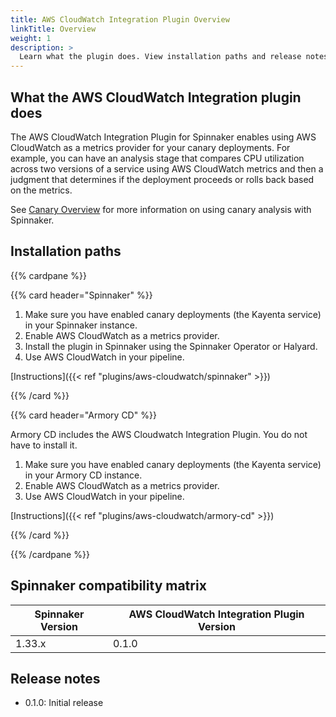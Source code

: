 ```yaml
---
title: AWS CloudWatch Integration Plugin Overview
linkTitle: Overview
weight: 1
description: >
  Learn what the plugin does. View installation paths and release notes.
---
```



## What the AWS CloudWatch Integration plugin does

The AWS CloudWatch Integration Plugin for Spinnaker enables using AWS CloudWatch as a metrics provider for your canary deployments. For example, you can have an analysis stage that compares CPU utilization across two versions of a service using AWS CloudWatch metrics and then a judgment that determines if the deployment proceeds or rolls back based on the metrics.

See [Canary Overview](https://spinnaker.io/docs/guides/user/canary/canary-overview/) for more information on using canary analysis with Spinnaker.

## Installation paths

{{% cardpane %}}

{{% card header="Spinnaker" %}}

1. Make sure you have enabled canary deployments (the Kayenta service) in your Spinnaker instance.
1. Enable AWS CloudWatch as a metrics provider.
1. Install the plugin in Spinnaker using the Spinnaker Operator or Halyard.
1. Use AWS CloudWatch in your pipeline.

[Instructions]({{< ref "plugins/aws-cloudwatch/spinnaker" >}})

{{% /card %}}

{{% card header="Armory CD" %}}

Armory CD includes the AWS Cloudwatch Integration Plugin. You do not have to install it. 

1. Make sure you have enabled canary deployments (the Kayenta service) in your Armory CD instance.
1. Enable AWS CloudWatch as a metrics provider.
1. Use AWS CloudWatch in your pipeline.

[Instructions]({{< ref "plugins/aws-cloudwatch/armory-cd" >}})

{{% /card %}}

{{% /cardpane %}}


## Spinnaker compatibility matrix

| Spinnaker Version | AWS CloudWatch Integration Plugin Version |
|-------------------|-----------------------------------|
| 1.33.x            | 0.1.0                             |


## Release notes

- 0.1.0: Initial release

